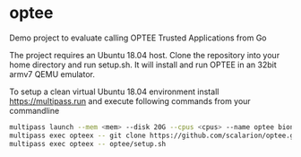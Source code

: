 # optee

Demo project to evaluate calling OPTEE Trusted Applications from Go

The project requires an Ubuntu 18.04 host. Clone the repository into your home directory and run setup.sh. It will install and run OPTEE in an 32bit armv7 QEMU emulator.

To setup a clean virtual Ubuntu 18.04 environment install https://multipass.run and execute following commands from your commandline

```Bash
multipass launch --mem <mem> --disk 20G --cpus <cpus> --name optee bionic
multipass exec opteex -- git clone https://github.com/scalarion/optee.git
multipass exec opteex -- optee/setup.sh
```
